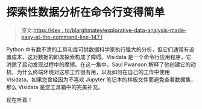 # 探索性数据分析在命令行变得简单

> 原文:[https://dev . to/blarghmatey/explorative-data-analysis-made-easy-at-the-command-line-147 l](https://dev.to/blarghmatey/exploratory-data-analysis-made-easy-at-the-command-line-147l)

Python 中有数不清的工具和库可供数据科学家执行强大的分析，但它们通常有设置成本，这对数据的即席探索构成了障碍。Visidata 是一个命令行应用程序，它消除了启动发现过程中的摩擦。在这一集中，Saul Pwanson 解释了他创建它的动机，为什么终端环境对这项工作很有用，以及如何在自己的工作中使用 Visidata。如果您曾经因为不喜欢 Jupyter 笔记本的样板文件而避免查看数据集，那么 Visidata 是您工具箱中的完美补充。

现在听着！